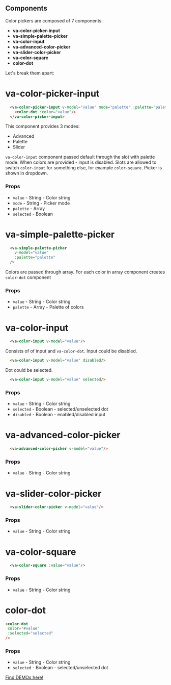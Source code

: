 ## Components

Color pickers are composed of 7 components:
* **va-color-picker-input**
* **va-simple-palette-picker**
* **va-color-input**
* **va-advanced-color-picker**
* **va-slider-color-picker**
* **va-color-square**
* **color-dot**

Let's break them apart:

# va-color-picker-input

```html
  <va-color-picker-input v-model="value" mode="palette" :palette="palette">
    <color-dot :color="value"/>
  </va-color-picker-input>
```

This component provides 3 modes:
* Advanced
* Palette
* Slider

`va-color-input` component passed default through the slot with palette mode. 
When colors are provided - input is disabled.
Slots are allowed to switch `color-input` for something else, for example `color-square`.
Picker is shown in dropdown.

### Props
* `value` - String - Color string
* `mode` - String - Picker mode
* `palette` - Array
* `selected` - Boolean

# va-simple-palette-picker

```html
  <va-simple-palette-picker
    v-model="value"
    :palette="palette"
  />
```
Colors are passed through array. For each color in array component creates `color-dot` component

### Props
* `value` - String - Color string
* `palette` - Array - Palette of colors

# va-color-input

```html
  <va-color-input v-model="value"/>
```
Consists of of input and `va-color-dot`.
Input could be disabled.
```html
  <va-color-input v-model="value" disabled/>
```
Dot could be selected.
```html
  <va-color-input v-model="value" selected/>
```

### Props
* `value` - String - Color string
* `selected` - Boolean - selected/unselected dot
* `disabled` - Boolean - enabled/disabled input

# va-advanced-color-picker

```html
  <va-advanced-color-picker v-model="value"/>
```

### Props
* `value` - String - Color string

# va-slider-color-picker

```html
  <va-slider-color-picker v-model="value"/>
```

### Props
* `value` - String - Color string

# va-color-square

```html
  <va-color-square :value="value"/>
```

### Props
* `value` - String - Color string

# color-dot

```html
<color-dot
 color="#value"
 :selected="selected"
/>
```

### Props
* `value` - String - Color string
* `selected` - Boolean - selected/unselected dot

[Find DEMOs here!](http://vuestic.epicmax.co/#/admin/ui/color-pickers)
